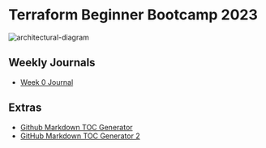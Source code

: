 # Terraform Beginner Bootcamp 2023

![architectural-diagram](https://github.com/omenking/terraform-beginner-bootcamp-2023/assets/7776/ab015431-2d14-4910-aa37-be4807b2b905)


## Weekly Journals
- [Week 0 Journal](journal/week0.md)

## Extras
- [Github Markdown TOC Generator](https://ecotrust-canada.github.io/markdown-toc/)
- [GitHub Markdown TOC Generator 2](https://dillinger.io/)
